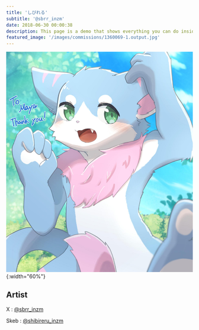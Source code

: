 ```yaml
---
title: 'しびれる'
subtitle: '@sbrr_inzm'
date: 2018-06-30 00:00:38
description: This page is a demo that shows everything you can do inside portfolio and blog posts.
featured_image: '/images/commissions/1360069-1.output.jpg'
---
```


![](/images/commissions/1360069-1.output.jpg){:width="60%"}

## Artist

X : [@sbrr_inzm](https://twitter.com/sbrr_inzm)

Skeb : [@shibireru_inzm](https://skeb.jp/@shibireru_inzm)